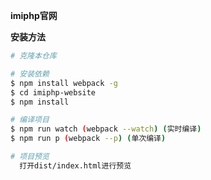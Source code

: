 **imiphp官网**

**安装方法**
```bash
# 克隆本仓库

# 安装依赖
$ npm install webpack -g
$ cd imiphp-website
$ npm install 

# 编译项目
$ npm run watch (webpack --watch) (实时编译)
$ npm run p (webpack --p) (单次编译)

# 项目预览
  打开dist/index.html进行预览

```

